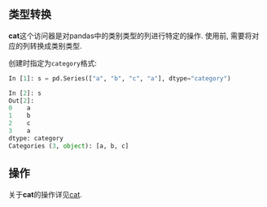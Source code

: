 ## 类型转换

**cat**这个访问器是对pandas中的类别类型的列进行特定的操作. 使用前, 需要将对应的列转换成类别类型.

创建时指定为`category`格式:

```python
In [1]: s = pd.Series(["a", "b", "c", "a"], dtype="category")

In [2]: s
Out[2]: 
0    a
1    b
2    c
3    a
dtype: category
Categories (3, object): [a, b, c]
```

## 操作

关于**cat**的操作详见[cat](http://pandas.pydata.org/pandas-docs/stable/reference/series.html#api-series-cat).

